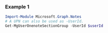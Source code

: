 ### Example 1
``` powershell
Import-Module Microsoft.Graph.Notes
# A UPN can also be used as -UserId.
Get-MgUserOnenoteSectionGroup -UserId $userId
```
